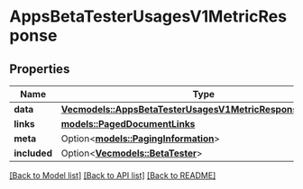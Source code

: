 # AppsBetaTesterUsagesV1MetricResponse

## Properties

Name | Type | Description | Notes
------------ | ------------- | ------------- | -------------
**data** | [**Vec<models::AppsBetaTesterUsagesV1MetricResponseDataInner>**](AppsBetaTesterUsagesV1MetricResponse_data_inner.md) |  | 
**links** | [**models::PagedDocumentLinks**](PagedDocumentLinks.md) |  | 
**meta** | Option<[**models::PagingInformation**](PagingInformation.md)> |  | [optional]
**included** | Option<[**Vec<models::BetaTester>**](BetaTester.md)> |  | [optional]

[[Back to Model list]](../README.md#documentation-for-models) [[Back to API list]](../README.md#documentation-for-api-endpoints) [[Back to README]](../README.md)


